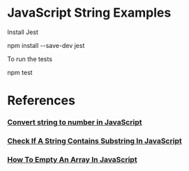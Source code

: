 # JavaScript String Examples

Install Jest

npm install --save-dev jest

To run the tests

npm test

# References
### [Convert string to number in JavaScript](https://howtoprogram.xyz/2017/09/09/convert-string-number-javascript/)
### [Check If A String Contains Substring In JavaScript](https://howtoprogram.xyz/2017/09/06/javascript-check-string-contains-substring/)
### [How To Empty An Array In JavaScript](https://howtoprogram.xyz/2017/09/10/javascript-empty-array/)